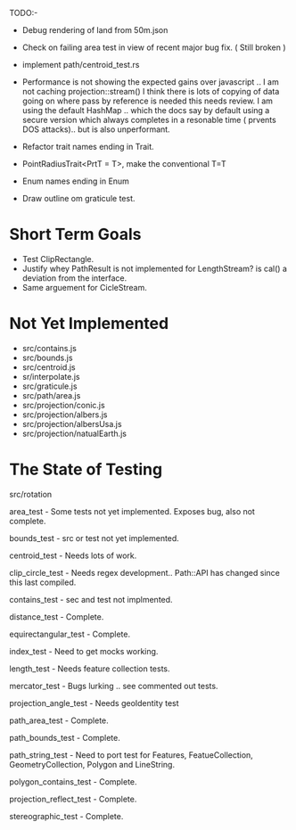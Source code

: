 TODO:-


* Debug rendering of land from 50m.json

* Check on failing area test in view of recent major bug fix. ( Still broken )

* implement path/centroid_test.rs

* Performance is not showing the expected gains over javascript ..
	I am not caching projection::stream()
	I think there is lots of copying of data going on where pass by reference is needed this needs review.
	I am using the default HashMap .. which the docs say by default using a secure version which always completes
	in a resonable time ( prvents DOS attacks).. but is also unperformant.

* Refactor trait names ending in Trait.

* PointRadiusTrait<PrtT = T>, make the conventional T=T

* Enum names ending in Enum

* Draw outline om graticule test.

# Short Term Goals

* Test ClipRectangle.
* Justify whey PathResult is not implemented for LengthStream? is cal() a deviation from the interface.
* Same arguement for CicleStream.

# Not Yet Implemented

* src/contains.js
* src/bounds.js
* src/centroid.js
* sr/interpolate.js
* src/graticule.js
* src/path/area.js
* src/projection/conic.js
* src/projection/albers.js
* src/projection/albersUsa.js
* src/projection/natualEarth.js

# The State of Testing

src/rotation

area_test - Some tests not yet implemented. Exposes bug, also not complete.

bounds_test - src or test not yet implemented.

centroid_test - Needs lots of work.

clip_circle_test - Needs regex development.. Path::API has changed since this last compiled.

contains_test - sec and test not implmented.

distance_test - Complete.

equirectangular_test - Complete.

index_test - Need to get mocks working.

length_test -  Needs feature collection tests.

mercator_test - Bugs lurking .. see commented out tests.

projection_angle_test  - Needs geoIdentity test

path_area_test - Complete.

path_bounds_test - Complete.

path_string_test - Need to port test for Features, FeatueCollection, GeometryCollection, Polygon and LineString.

polygon_contains_test - Complete.

projection_reflect_test - Complete.

stereographic_test - Complete.
